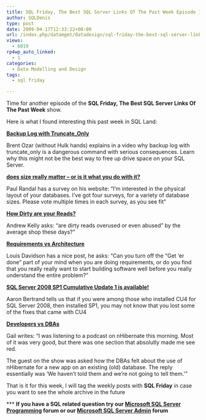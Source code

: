 ```yaml
---
title: SQL Friday, The Best SQL Server Links Of The Past Week Episode 18
author: SQLDenis
type: post
date: 2009-04-17T12:33:22+00:00
url: /index.php/datamgmt/datadesign/sql-friday-the-best-sql-server-links-of-19/
views:
  - 6019
rp4wp_auto_linked:
  - 1
categories:
  - Data Modelling and Design
tags:
  - sql friday

---
```

Time for another episode of the **SQL Friday, The Best SQL Server Links Of The Past Week** show.
  
Here is what I found interesting this past week in SQL Land:

**[Backup Log with Truncate_Only][1]**
  
Brent Ozar (without Hulk hands) explains in a video why backup log with truncate_only is a dangerous command with serious consequences. Learn why this might not be the best way to free up drive space on your SQL Server.

**[does size really matter &#8211; or is it what you do with it?][2]**
  
Paul Randal has a survey on his website: &#8220;I&#8217;m interested in the physical layout of your databases. I&#8217;ve got four surveys, for a variety of database sizes. Please vote multiple times in each survey, as you see fit&#8221;

**[How Dirty are your Reads?][3]**
  
Andrew Kelly asks: &#8220;are dirty reads overused or even abused” by the average shop these days?&#8221;

**[Requirements vs Architecture][4]**
  
Louis Davidson has a nice post, he asks: &#8220;Can you turn off the “Get ‘er done” part of your mind when you are doing requirements, or do you find that you really really want to start building software well before you really understand the entire problem?&#8221;

**[SQL Server 2008 SP1 Cumulative Update 1 is available!][5]**
  
Aaron Bertrand tells us that if you were among those who installed CU4 for SQL Server 2008, then installed SP1, you may not know that you lost some of the fixes that came with CU4

**[Developers vs DBAs][6]**
  
Gail writes: &#8220;I was listening to a podcast on nHibernate this morning. Most of it was very good, but there was one section that absolutly made me see red.

The guest on the show was asked how the DBAs felt about the use of nHibernate for a new app on an existing (old) database. The reply essentially was &#8216;We haven&#8217;t told them and we’re not going to tell them.'&#8221;



That is it for this week, I will tag the weekly posts with **SQL Friday** in case you want to see the whole archive in the future

\*** **If you have a SQL related question try our [Microsoft SQL Server Programming][7] forum or our [Microsoft SQL Server Admin][8] forum**<ins></ins>

 [1]: http://sqlserverpedia.com/blog/sql-server-management/backup-log-with-truncate_only/
 [2]: http://www.sqlskills.com/BLOGS/PAUL/post/Weekly-survey-does-size-really-matter-or-is-it-what-you-do-with-it.aspx
 [3]: http://sqlblog.com/blogs/andrew_kelly/archive/2009/04/10/how-dirty-are-your-reads.aspx
 [4]: http://sqlblog.com/blogs/louis_davidson/archive/2009/04/12/requirements-vs-architecture.aspx
 [5]: http://sqlblog.com/blogs/aaron_bertrand/archive/2009/04/15/sql-server-2008-sp1-cumulative-update-1-is-available.aspx
 [6]: http://feedproxy.google.com/~r/SqlInTheWild/~3/mP2NcDDRCVw/
 [7]: http://forum.ltd.local/viewforum.php?f=17
 [8]: http://forum.ltd.local/viewforum.php?f=22